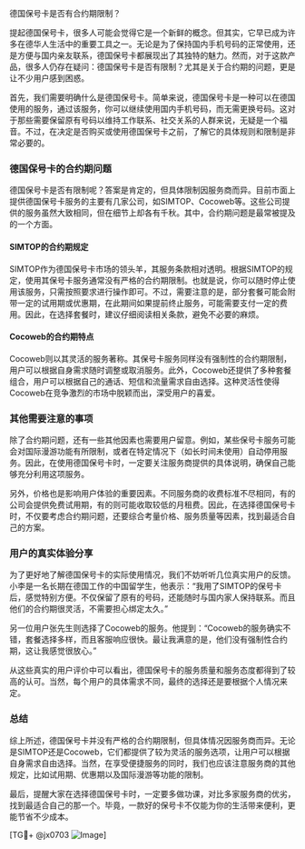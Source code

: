 德国保号卡是否有合约期限制？

提起德国保号卡，很多人可能会觉得它是一个新鲜的概念。但其实，它早已成为许多在德华人生活中的重要工具之一。无论是为了保持国内手机号码的正常使用，还是方便与国内亲友联系，德国保号卡都展现出了其独特的魅力。然而，对于这款产品，很多人仍存在疑问：德国保号卡是否有限制？尤其是关于合约期的问题，更是让不少用户感到困惑。

首先，我们需要明确什么是德国保号卡。简单来说，德国保号卡是一种可以在德国使用的服务，通过该服务，你可以继续使用国内手机号码，而无需更换号码。这对于那些需要保留原有号码以维持工作联系、社交关系的人群来说，无疑是一个福音。不过，在决定是否购买或使用德国保号卡之前，了解它的具体规则和限制是非常必要的。

### 德国保号卡的合约期问题

德国保号卡是否有限制呢？答案是肯定的，但具体限制因服务商而异。目前市面上提供德国保号卡服务的主要有几家公司，如SIMTOP、Cocoweb等。这些公司提供的服务虽然大致相同，但在细节上却各有千秋。其中，合约期问题是最常被提及的一个方面。

#### SIMTOP的合约期规定

SIMTOP作为德国保号卡市场的领头羊，其服务条款相对透明。根据SIMTOP的规定，使用其保号卡服务通常没有严格的合约期限制。也就是说，你可以随时停止使用该服务，只需按照要求进行操作即可。不过，需要注意的是，部分套餐可能会附带一定的试用期或优惠期，在此期间如果提前终止服务，可能需要支付一定的费用。因此，在选择套餐时，建议仔细阅读相关条款，避免不必要的麻烦。

#### Cocoweb的合约期特点

Cocoweb则以其灵活的服务著称。其保号卡服务同样没有强制性的合约期限制，用户可以根据自身需求随时调整或取消服务。此外，Cocoweb还提供了多种套餐组合，用户可以根据自己的通话、短信和流量需求自由选择。这种灵活性使得Cocoweb在竞争激烈的市场中脱颖而出，深受用户的喜爱。

### 其他需要注意的事项

除了合约期问题，还有一些其他因素也需要用户留意。例如，某些保号卡服务可能会对国际漫游功能有所限制，或者在特定情况下（如长时间未使用）自动停用服务。因此，在使用德国保号卡时，一定要关注服务商提供的具体说明，确保自己能够充分利用这项服务。

另外，价格也是影响用户体验的重要因素。不同服务商的收费标准不尽相同，有的公司会提供免费试用期，有的则可能收取较低的月租费。因此，在选择德国保号卡时，不仅要考虑合约期问题，还要综合考量价格、服务质量等因素，找到最适合自己的方案。

### 用户的真实体验分享

为了更好地了解德国保号卡的实际使用情况，我们不妨听听几位真实用户的反馈。小李是一名长期在德国工作的中国留学生，他表示：“我用了SIMTOP的保号卡后，感觉特别方便。不仅保留了原有的号码，还能随时与国内家人保持联系。而且他们的合约期很灵活，不需要担心绑定太久。”

另一位用户张先生则选择了Cocoweb的服务。他提到：“Cocoweb的服务确实不错，套餐选择多样，而且客服响应很快。最让我满意的是，他们没有强制性合约期，这让我感觉很放心。”

从这些真实的用户评价中可以看出，德国保号卡的服务质量和服务态度都得到了较高的认可。当然，每个用户的具体需求不同，最终的选择还是要根据个人情况来定。

### 总结

综上所述，德国保号卡并没有严格的合约期限制，但具体情况因服务商而异。无论是SIMTOP还是Cocoweb，它们都提供了较为灵活的服务选项，让用户可以根据自身需求自由选择。当然，在享受便捷服务的同时，我们也应该注意服务商的其他规定，比如试用期、优惠期以及国际漫游等功能的限制。

最后，提醒大家在选择德国保号卡时，一定要多做功课，对比多家服务商的优劣，找到最适合自己的那一个。毕竟，一款好的保号卡不仅能为你的生活带来便利，更能节省不少成本。

[TG💪+ @jx0703 ![Image](https://github.com/user-attachments/assets/dbca1d08-cadb-493c-b0ec-ad6f7a83f270)]